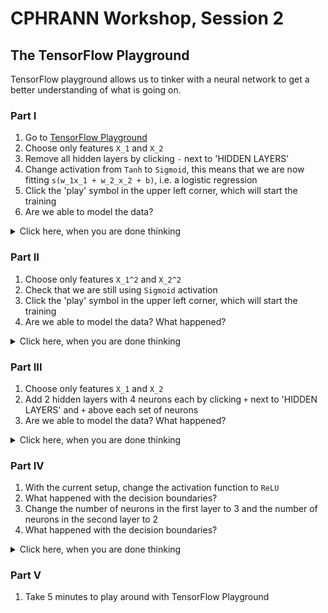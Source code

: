 CPHRANN Workshop, Session 2
================

The TensorFlow Playground
-------------------------

TensorFlow playground allows us to tinker with a neural network to get a better understanding of what is going on.

### Part I

1.  Go to [TensorFlow Playground](https://playground.tensorflow.org)
2.  Choose only features `X_1` and `X_2`
3.  Remove all hidden layers by clicking `-` next to 'HIDDEN LAYERS'
4.  Change activation from `Tanh` to `Sigmoid`, this means that we are now fitting `s(w_1x_1 + w_2_x_2 + b)`, i.e. a logistic regression
5.  Click the 'play' symbol in the upper left corner, which will start the training
6.  Are we able to model the data?

<details><summary>Click here, when you are done thinking</summary> No, if you look at the data on the right, it's evident that a sigmoid function on untransformed input variables will not be able to create the needed discrimination </details>

### Part II

1.  Choose only features `X_1^2` and `X_2^2`
2.  Check that we are still using `Sigmoid` activation
3.  Click the 'play' symbol in the upper left corner, which will start the training
4.  Are we able to model the data? What happened?

<details><summary>Click here, when you are done thinking</summary> What happened here, was that we used our experience to look at the data and then transform the input variables. This is known as feature engineering. </details>

### Part III

1.  Choose only features `X_1` and `X_2`
2.  Add 2 hidden layers with 4 neurons each by clicking `+` next to 'HIDDEN LAYERS' and `+` above each set of neurons
3.  Are we able to model the data? What happened?

<details><summary>Click here, when you are done thinking</summary> What happened here, was that by adding complexicity to our model, we are now able to approximate the transformed variables we were working with in part II. The idea here being that in complex systems, often it is not clear if and how you need to transform your variables and the ANN will take care of that. </details>

### Part IV

1.  With the current setup, change the activation function to `ReLU`
2.  What happened with the decision boundaries?
3.  Change the number of neurons in the first layer to 3 and the number of neurons in the second layer to 2
4.  What happened with the decision boundaries?

<details><summary>Click here, when you are done thinking</summary> Sigmoid activation has the problem, that with small and large values, the gradient is close to zero, meaning that weights change very little. When using `ReLU` activation, this is no longer an issue and the model converges much more efficient with fewer epochs. From the decision bounadaries, you can see, that using the `ReLU` function corresponds to creating decision boundaries by joining linear segments and adding more neurons corresponds to adding more linear segments to perform the discrimination. </details>

### Part V

1.  Take 5 minutes to play around with TensorFlow Playground
